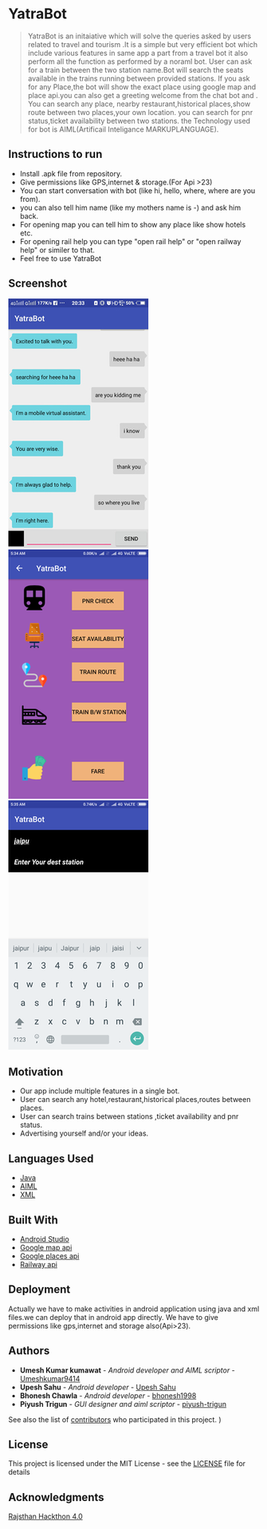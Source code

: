 # YatraBot
> YatraBot is an initaiative which will solve the queries asked by users related to travel and tourism .It is a simple but very efficient bot which include various features in 
> same app a part from a travel bot it also perform all the function as performed by a noraml bot.
> User can ask for a train between the two station name.Bot will search the seats available in the trains running between provided stations.
>If you ask for any Place,the bot will show the exact place using google map and place api.you can also get a greeting welcome from the chat bot and .
>You can search any place, nearby restaurant,historical places,show route between two places,your own location.
>you can search for pnr status,ticket availability between two stations.
>the Technology used  for bot is AIML(Artificail Inteligance MARKUPLANGUAGE).
## Instructions to run
* Install .apk file from repository.
* Give permissions like GPS,internet & storage.(For Api >23)
* You can start conversation with bot (like hi, hello, where, where are you from).
* you can also tell him name (like my mothers name is -) and ask him back.
* For opening map you can tell him to show any place like show hotels etc.
* For opening rail help you can type "open rail help" or "open railway help" or similer to that.
* Feel free to use YatraBot 
## Screenshot

![alt text](https://github.com/bhonesh1998/YatraBot/blob/master/Screenshot_20180321_203340.jpg)
![alt text](https://github.com/bhonesh1998/YatraBot/blob/master/Screenshot_2018-03-21-05-34-29-914_com.example.bhonesh.bot.png)
![alt text](https://github.com/bhonesh1998/YatraBot/blob/master/Screenshot_2018-03-21-05-35-09-912_com.example.bhonesh.bot.png)



## Motivation
* Our app include multiple features in a single bot. 
* User can search any hotel,restaurant,historical places,routes between places.
* User can search trains between stations ,ticket availability and pnr status. 
* Advertising yourself and/or your ideas.

## Languages Used
* [Java](https://www.java.com/)
* [AIML](https://arxiv.org/)
* [XML](https://www.xmlfiles.com/xml)
## Built With
* [Android Studio](https://developer.android.com/studio/index.html)
* [Google map api](https://developers.google.com/maps/)
* [Google places api](https://developers.google.com/places/)
* [Railway api](https://railwayapi.com/)

## Deployment

Actually we have to make activities in android application using java and xml files.we can deploy that in android app directly.
We have to give permissions like gps,internet and storage also(Api>23).

## Authors
* **Umesh Kumar kumawat** - *Android developer and AIML scriptor* - [Umeshkumar9414](https://github.com/Umeshkumar9414)
* **Upesh Sahu** - *Android developer* - [Upesh Sahu](https://github.com/upeshsahu)
* **Bhonesh Chawla** - *Android developer* - [bhonesh1998](https://github.com/bhonesh1998)
* **Piyush Trigun** - *GUI designer and aiml scriptor* - [piyush-trigun](https://github.com/piyush-trigun)

See also the list of [contributors](https://github.com/bhonesh1998/YatraBot/graphs/contributors) who participated in this project.
)
## License

This project is licensed under the MIT License - see the [LICENSE](LICENSE) file for details
## Acknowledgments
[Rajsthan Hackthon 4.0](http://itday.rajasthan.gov.in/hackathon.aspx)
